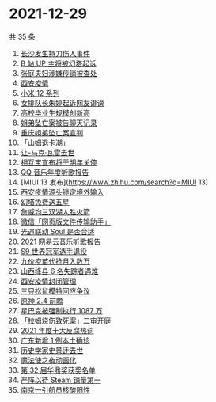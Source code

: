 # 2021-12-29

共 35 条

<!-- BEGIN ZHIHUSEARCH -->
<!-- 最后更新时间 Wed Dec 29 2021 17:09:42 GMT+0800 (China Standard Time) -->
1. [长沙发生持刀伤人事件](https://www.zhihu.com/search?q=长沙持刀伤人)
1. [B 站 UP 主将被幻塔起诉](https://www.zhihu.com/search?q=幻塔)
1. [张庭夫妇涉嫌传销被查处](https://www.zhihu.com/search?q=张庭)
1. [西安疫情](https://www.zhihu.com/search?q=西安疫情)
1. [小米 12 系列](https://www.zhihu.com/search?q=小米12)
1. [女排队长朱婷起诉网友诽谤](https://www.zhihu.com/search?q=朱婷)
1. [高校毕业生规模创新高](https://www.zhihu.com/search?q=高校毕业生规模)
1. [姐弟坠亡案被告聊天记录](https://www.zhihu.com/search?q=姐弟坠亡案)
1. [重庆姐弟坠亡案宣判](https://www.zhihu.com/search?q=重庆姐弟坠亡案)
1. [「山姆退卡潮」](https://www.zhihu.com/search?q=山姆退卡)
1. [让-马克·瓦雷去世](https://www.zhihu.com/search?q=让马克去世)
1. [相互宝宣布将于明年关停](https://www.zhihu.com/search?q=相互宝)
1. [QQ 音乐年度听歌报告](https://www.zhihu.com/search?q=QQ音乐听歌报告)
1. [MIUI 13 发布](https://www.zhihu.com/search?q=MIUI 13)
1. [西安疫情源头锁定境外输入](https://www.zhihu.com/search?q=西安疫情)
1. [幻塔免费送五星](https://www.zhihu.com/search?q=幻塔)
1. [詹威均三双湖人胜火箭](https://www.zhihu.com/search?q=湖人)
1. [微信「网页版文件传输助手」](https://www.zhihu.com/search?q=微信网页版文件传输)
1. [光遇联动 Soul 是否合适](https://www.zhihu.com/search?q=光遇)
1. [2021 网易云音乐听歌报告](https://www.zhihu.com/search?q=网易云音乐)
1. [S9 世界冠军选手退役](https://www.zhihu.com/search?q=GimGoon)
1. [九价疫苗代抢月入数万](https://www.zhihu.com/search?q=九价代抢)
1. [山西绛县 6 名失踪者遇难](https://www.zhihu.com/search?q=山西绛县6人失踪)
1. [西安疫情封闭管理](https://www.zhihu.com/search?q=西安疫情)
1. [三只松鼠模特回应争议](https://www.zhihu.com/search?q=三只松鼠模特)
1. [原神 2.4 前瞻](https://www.zhihu.com/search?q=原神)
1. [星巴克被强制执行 1087 万](https://www.zhihu.com/search?q=星巴克)
1. [「拉姆烧伤致死案」二审开庭](https://www.zhihu.com/search?q=女主播拉姆)
1. [2021 年度十大反腐热词](https://www.zhihu.com/search?q=年度反腐热词)
1. [广东新增 1 例本土确诊](https://www.zhihu.com/search?q=广东疫情)
1. [历史学家史景迁去世](https://www.zhihu.com/search?q=史景迁去世)
1. [魔法使之夜动画化](https://www.zhihu.com/search?q=魔法使之夜)
1. [第 32 届华鼎奖获奖名单](https://www.zhihu.com/search?q=华鼎奖)
1. [严阵以待 Steam 销量第一](https://www.zhihu.com/search?q=严阵以待)
1. [南京一引航员核酸阳性](https://www.zhihu.com/search?q=南京疫情)
<!-- END ZHIHUSEARCH -->
